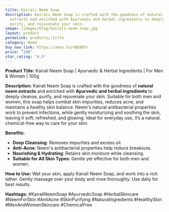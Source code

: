 ```yaml
---
title: Kairali Neem Soap
description: Kairali Neem Soap is crafted with the goodness of natural neem
  extracts and enriched with Ayurvedic and herbal ingredients to deeply cleanse,
  purify, and rejuvenate your skin.
image: /images/blog/kairali-neem-soap.jpg
layout: product
permalink: products/:title
category: Neem
buy_now_link: https://amzn.to/48DXBTr
price: "148"
star_rating: "4.3"
---
```

**Product Title:** Kairali Neem Soap | Ayurvedic & Herbal Ingredients | For Men & Women | 100g

**Description:**
Kairali Neem Soap is crafted with the goodness of **natural neem extracts** and enriched with **Ayurvedic and herbal ingredients** to deeply cleanse, purify, and rejuvenate your skin. Suitable for both men and women, this soap helps combat skin impurities, reduces acne, and maintains a healthy skin balance. Neem's natural antibacterial properties work to prevent infections, while gently moisturizing and soothing the skin, leaving it soft, refreshed, and glowing. Ideal for everyday use, it’s a natural, chemical-free way to care for your skin.

**Benefits:**
- **Deep Cleansing**: Removes impurities and excess oil.
- **Anti-Acne**: Neem's antibacterial properties help reduce breakouts.
- **Nourishing & Hydrating**: Retains skin moisture while cleansing.
- **Suitable for All Skin Types**: Gentle yet effective for both men and women.

**How to Use:**
Wet your skin, apply Kairali Neem Soap, and work into a rich lather. Gently massage over your body and rinse thoroughly. Use daily for best results.

**Hashtags:**
#KairaliNeemSoap #AyurvedicSoap #HerbalSkincare #NeemForSkin #AntiAcne #SkinPurifying #NaturalIngredients #HealthySkin #MenAndWomenSkincare #ChemicalFree
